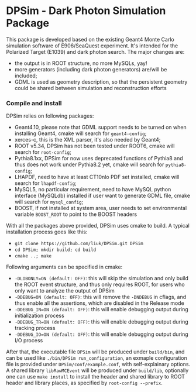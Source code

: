 # DPSim - Dark Photon Simulation Package
This package is developed based on the existing Geant4 Monte Carlo simulation software of E906/SeaQuest experiment. It's intended for the Polarized Target (E1039) and dark photon search. The major changes are:

  - the output is in ROOT structure, no more MySQLs, yay!
  - more generators (including dark photon generators) are/will be included;
  - GDML is used as geometry description, so that the persistent geometry could be shared between simulation and reconstruction efforts

### Compile and install

DPSim relies on following packages:

  - Geant4.10, please note that GDML support needs to be turned on when installing Geant4, cmake will search for `geant4-config`;
  - xerces-c, this is the XML parser, it's also needed by Geant4;
  - ROOT v5.34, DPSim has not been tested under ROOT6, cmake will search for `root-config`;
  - Pythia8.1xx, DPSim for now uses deprecated functions of Pythia8 and thus does not work under Pythia8.2 yet, cmake will search for `pythia8-config`;
  - LHAPDF, need to have at least CT10nlo PDF set installed, cmake will search for `lhapdf-config`;
  - MySQL5, no particular requirement, need to have MySQL python interface (MySQLdb) installed if user want to generate GDML file, cmake will search for `mysql_config`;
  - BOOST, if not installed at system area, user needs to set environmental variable `BOOST_ROOT` to point to the BOOST headers

With all the packages above provided, DPSim uses cmake to build. A typical installation process goes like this:

  - `git clone https://github.com/liuk/DPSim.git DPSim`
  - `cd DPSim; mkdir build; cd build`
  - `cmake ..; make`

Following arguments can be specified in cmake:

  - `-DLIBONLY=ON (default: OFF)`: this will skip the simulation and only build the ROOT event structure, and thus only requires ROOT, for users who only want to analyze the output of DPSim
  - `-DDEBUG=ON (default: OFF)`: this will remove the `-DNDEBUG` in cflags, and thus enable all the assertions, which are disabled in the Release mode
  - `-DDEBUG_IN=ON (default: OFF)`: this will enable debugging output during initialization process
  - `-DDEBUG_TR=ON (default: OFF)`: this will enable debugging output during tracking process
  - `-DDEBUG_IO=ON (default: OFF)`: this will enable debugging output during I/O process

After that, the executable file `DPSim` will be produced under `build/bin`, and can be used like `./bin/DPSim run_configuration`, an exmaple configuration file is provided under `DPSim/conf/example.conf`, with self-explainary options. A shared library `libRawMCEvent` will be produced under `build/lib`, optionally one can use `make install` to install the header and shared library to ROOT header and library places, as specified by `root-config --prefix`.
